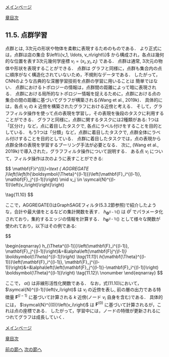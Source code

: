 [メインページ](../../index.markdown)

[章目次](./chap11.md)
## 11.5. 点群学習

点群とは, 3次元の形状や物体を柔軟に表現するためのものである． より正式には，点群は店の集合 $\left\\{v_1, \ldots, v_n\right\\}$ から構成され，各点は幾何的な位置を表す3次元幾何学座標 $v_i=\left(x_i, y_i, z_i\right)$ である． 点群は通常, 3次元の物体や形状を表現することができる． 点群は グラフと同様に，点群も集合内の点に順序がなく構造化されていないため，不規則なデータである． したがって，CNNのような古典的な深層学習技術を点群の学習に用いることは 簡単ではない． 点群におけるトポロジーの情報は，点群間の距離によって暗に表現される． 点群における局所的なトポロジー情報を捉えるために，点群における点の集合の間の距離に基づいてグラフが構築される(Wang et al., 2019k)． 具体的には，各点 $v_i$ の $k$ 近傍を構築されたグラフにおける近傍と考える． そして，グラフフィルタ操作を使って点の表現を学習し，その表現を後段のタスクに利用することができる． グラフと同様に，点群に関するタスクには2種類がある: 1つは「区分け」など，点に着目したタスクで, 各点にラベル付けをすることを目的としている． もう1つは「分類」など，点群に着目したタスクで, 点群全体にラベル付けすることを目的としている． 点群に着目したタスクでは，点の表現から点群全体の表現を学習するプーリング手法が必要となる． 次に, (Wang et al., 2019k)で導入された，グラフフィルタ操作について説明する． ある点 $v_i$ について，フィルタ操作は次のように表すことができる:

 $$
 \mathbf{F}_i^{(l)}=\text { AGGREGATE }\left(\left\{h_{\boldsymbol{\Theta}^{(l-1)}}\left(\mathbf{F}_i^{(l-1)}, \mathbf{F}_j^{(l-1)}\right) \mid v_j \in \symcal{N}^{(l-1)}\left(v_i\right)\right\}\right)
    
\tag{11.10} $$
 

ここで，AGGREGATE()はGraphSAGEフィルタ(5.3.2節参照)で紹介したような，合計や最大値をとるなどの集計関数を表す．  $h_{\boldsymbol{\Theta}^{(l-1)}}()$ は $\Theta^{l}$ でパラメータ化されており，集約するエッジの情報を計算する．  $h_{\boldsymbol{\Theta}^{(l-1)}}()$ として様々な関数が使われており，以下はその例である:

  

$$

\begin{eqnarray}
    h_{\Theta^{(l-1)}}\left(\mathbf{F}_i^{(l-1)}, \mathbf{F}_j^{(l-1)}\right)&=&\alpha\left(\mathbf{F}_j^{(l-1)} \boldsymbol{\Theta}^{(l-1)}\right) 
\tag{11.11}\\ h_{\mathbf{\Theta}^{(l-1)}}\left(\mathbf{F}_i^{(l-1)}, \mathbf{F}_j^{(l-1)}\right)&=&\alpha\left(\left(\mathbf{F}_j^{(l-1)}-\mathbf{F}_i^{(l-1)}\right) \boldsymbol{\Theta}^{(l-1)}\right) 
\tag{11.12}\\ \nonumber
\end{eqnarray}
$$

  

ここで， $\alpha()$ は非線形活性化関数である． なお，式(11.10)において， $\symcal{N}^{(l-1)}\left(v_i\right)$ は $v_i$ の近傍を表し, 前の層の出力である特徴量 $\mathbf{F}^{(l-1)}$ に基づいて計算される $k$ 近傍(ノード $v_i$ 自身を含む)である． 具体的には， $\symcal{N}^{(0)}\left(v_i\right)$ は $\mathbf{F}^{(0)}$ に基づいて計算されるが，これは点の座標である． したがって，学習中には，ノードの特徴が更新されるにつれてグラフは成長していく．


[メインページ](../../index.markdown)

[章目次](./chap11.md)

[前の節へ](./subsection_04.md) [次の節へ](./subsection_06.md)



